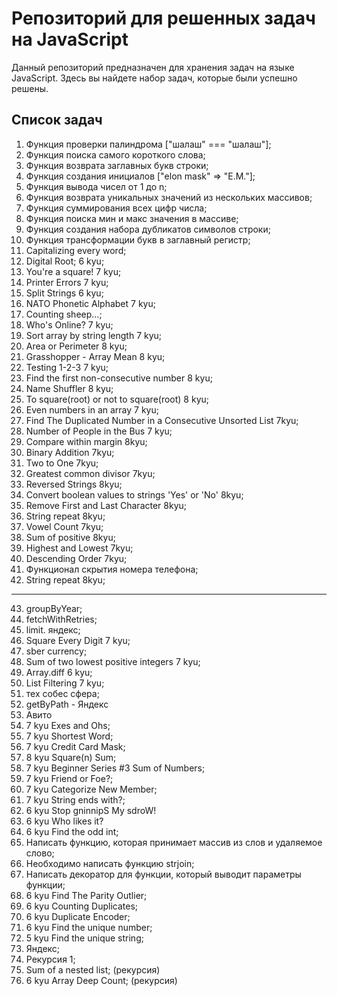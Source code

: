 # Репозиторий для решенных задач на JavaScript

Данный репозиторий предназначен для хранения задач на языке JavaScript. Здесь вы найдете набор задач, которые были успешно решены.

## Список задач

1. Функция проверки палиндрома ["шалаш" === "шалаш"];
2. Функция поиска самого короткого слова;
3. Функция возврата заглавных букв строки;
4. Функция создания инициалов ["elon mask" => "E.M."];
5. Функция вывода чисел от 1 до n;
6. Функция возврата уникальных значений из нескольких массивов;
7. Функция суммирования всех цифр числа;
8. Функция поиска мин и макс значения в массиве;
9. Функция создания набора дубликатов символов строки;
10. Функция трансформации букв в заглавный регистр;
11. Capitalizing every word;
12. Digital Root; 6 kyu;
13. You're a square! 7 kyu;
14. Printer Errors 7 kyu;
15. Split Strings 6 kyu;
16. NATO Phonetic Alphabet 7 kyu;
17. Counting sheep...;
18. Who's Online? 7 kyu;
19. Sort array by string length 7 kyu;
20. Area or Perimeter 8 kyu;
21. Grasshopper - Array Mean 8 kyu;
22. Testing 1-2-3 7 kyu;
23. Find the first non-consecutive number 8 kyu;
24. Name Shuffler 8 kyu;
25. To square(root) or not to square(root) 8 kyu;
26. Even numbers in an array 7 kyu;
27. Find The Duplicated Number in a Consecutive Unsorted List 7kyu;
28. Number of People in the Bus 7 kyu;
29. Compare within margin 8kyu;
30. Binary Addition 7kyu;
31. Two to One 7kyu;
32. Greatest common divisor 7kyu;
33. Reversed Strings 8kyu;
34. Convert boolean values to strings 'Yes' or 'No' 8kyu;
35. Remove First and Last Character 8kyu;
36. String repeat 8kyu;
37. Vowel Count 7kyu;
38. Sum of positive 8kyu;
39. Highest and Lowest 7kyu;
40. Descending Order 7kyu;
41. Функционал скрытия номера телефона;
42. String repeat 8kyu;

---

43. groupByYear;
44. fetchWithRetries;
45. limit. яндекс;
46. Square Every Digit 7 kyu;
47. sber currency;
48. Sum of two lowest positive integers 7 kyu;
49. Array.diff 6 kyu;
50. List Filtering 7 kyu;
51. тех собес сфера;
52. getByPath - Яндекс
53. Авито
54. 7 kyu Exes and Ohs;
55. 7 kyu Shortest Word;
56. 7 kyu Credit Card Mask;
57. 8 kyu Square(n) Sum;
58. 7 kyu Beginner Series #3 Sum of Numbers;
59. 7 kyu Friend or Foe?;
60. 7 kyu Categorize New Member;
61. 7 kyu String ends with?;
62. 6 kyu Stop gninnipS My sdroW!
63. 6 kyu Who likes it?
64. 6 kyu Find the odd int;
65. Написать функцию, которая принимает массив из слов и удаляемое слово;
66. Необходимо написать функцию strjoin;
67. Написать декоратор для функции, который выводит параметры функции;
68. 6 kyu Find The Parity Outlier;
69. 6 kyu Counting Duplicates;
70. 6 kyu Duplicate Encoder;
71. 6 kyu Find the unique number;
72. 5 kyu Find the unique string;
73. Яндекс;
74. Рекурсия 1;
75. Sum of a nested list; (рекурсия)
76. 6 kyu Array Deep Count; (рекурсия)
